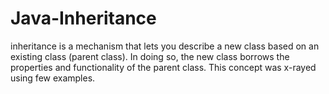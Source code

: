# Java-Inheritance
inheritance is a mechanism that lets you describe a new class based on an existing class (parent class). 
In doing so, the new class borrows the properties and functionality of the parent class. This concept was x-rayed
using  few examples.
